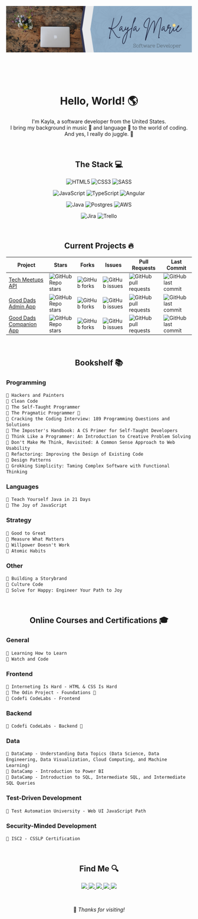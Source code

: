 <header>
    <img src="./banner.png" align="center" alt="Profile banner for Kayla Marie, Software Developer">
</header>

<br>

<h1 align="center">Hello, World! 🌎</h1>
    <p align="center">
        I'm Kayla, a software developer from the United States.<br>
        I bring my background in music 🎹 and language 💬 to the world of coding.<br>
        And yes, I really do juggle. 🤹
    </p>

<br>

<h2 align="center">The Stack 💻</h2>

<div align="center">

![HTML5](https://img.shields.io/badge/html5-%23E34F26.svg?style=for-the-badge&logo=html5&logoColor=white) ![CSS3](https://img.shields.io/badge/css3-%231572B6.svg?style=for-the-badge&logo=css3&logoColor=white) ![SASS](https://img.shields.io/badge/Sass-CC6699?style=for-the-badge&logo=sass&logoColor=white) 

![JavaScript](https://img.shields.io/badge/JavaScript-F7DF1E?style=for-the-badge&logo=javascript&logoColor=black) ![TypeScript](https://shields.io/badge/TypeScript-3178C6?logo=TypeScript&logoColor=FFF&style=for-the-badge) ![Angular](https://img.shields.io/badge/Angular-DD0031?style=for-the-badge&logo=angular&logoColor=white)

![Java](https://img.shields.io/badge/java-%23ED8B00.svg?style=for-the-badge&logo=openjdk&logoColor=white) ![Postgres](https://img.shields.io/badge/PostgreSQL-316192?style=for-the-badge&logo=postgresql&logoColor=white) ![AWS](https://img.shields.io/badge/Amazon_AWS-FF9900?style=for-the-badge&logo=amazonaws&logoColor=white)

![Jira](https://img.shields.io/badge/jira-%230A0FFF.svg?style=for-the-badge&logo=jira&logoColor=white) 	![Trello](https://img.shields.io/badge/Trello-%23026AA7.svg?style=for-the-badge&logo=Trello&logoColor=white)

</div>

<br>

<h2 align="center"> Current Projects 🔥</h2>
<div align="center">
    <table align="center">
        <thead>
            <tr>
                <th>Project</th>
                <th>Stars</th>
                <th>Forks</th>
                <th>Issues</th>
                <th>Pull Requests</th>
                <th>Last Commit</th>
            </tr>
        </thead>
        <tbody>
            <tr>
                <td>
                    <a href="https://github.com/Open-SGF/sparkling-tom-cats">Tech Meetups API</a>
                </td>
                <td>
                    <img alt="GitHub Repo stars" src="https://img.shields.io/github/stars/Open-SGF/sparkling-tom-cats?style=flat-square">
                </td>
                <td>
                    <img alt="GitHub forks" src="https://img.shields.io/github/forks/Open-SGF/sparkling-tom-cats?style=flat-square">
                </td>
                <td>
                    <img alt="GitHub issues" src="https://img.shields.io/github/issues/Open-SGF/sparkling-tom-cats?style=flat-square">
                </td>
                <td>
                    <img alt="GitHub pull requests" src="https://img.shields.io/github/issues-pr/Open-SGF/sparkling-tom-cats?style=flat-square">
                </td>
                <td>
                    <img alt="GitHub last commit" src="https://img.shields.io/github/last-commit/Open-SGF/sparkling-tom-cats?style=flat-square">
                </td>
            </tr>
            <tr>
                <td>
                    <a href="https://github.com/Open-SGF/good-dads-admin-app">Good Dads Admin App</a>
                </td>
                <td>
                    <img alt="GitHub Repo stars" src="https://img.shields.io/github/stars/Open-SGF/good-dads-admin-app?style=flat-square">
                </td>
                <td>
                    <img alt="GitHub forks" src="https://img.shields.io/github/forks/Open-SGF/good-dads-admin-app?style=flat-square">
                </td>
                <td>
                    <img alt="GitHub issues" src="https://img.shields.io/github/issues/Open-SGF/good-dads-admin-app?style=flat-square">
                </td>
                <td>
                    <img alt="GitHub pull requests" src="https://img.shields.io/github/issues-pr/Open-SGF/good-dads-admin-app?style=flat-square">
                </td>
                <td>
                    <img alt="GitHub last commit" src="https://img.shields.io/github/last-commit/Open-SGF/good-dads-admin-app?style=flat-square">
                </td>
            </tr>
            <tr>
                <td>
                    <a href="https://github.com/Open-SGF/good-dads-companion-app">Good Dads Companion App</a>
                </td>
                <td>
                    <img alt="GitHub Repo stars" src="https://img.shields.io/github/stars/Open-SGF/good-dads-companion-app?style=flat-square">
                </td>
                <td>
                    <img alt="GitHub forks" src="https://img.shields.io/github/forks/Open-SGF/good-dads-companion-app?style=flat-square">
                </td>
                <td>
                    <img alt="GitHub issues" src="https://img.shields.io/github/issues/Open-SGF/good-dads-companion-app?style=flat-square">
                </td>
                <td>
                    <img alt="GitHub pull requests" src="https://img.shields.io/github/issues-pr/Open-SGF/good-dads-companion-app?style=flat-square">
                </td>
                <td>
                    <img alt="GitHub last commit" src="https://img.shields.io/github/last-commit/Open-SGF/good-dads-companion-app?style=flat-square">
                </td>
            </tr>
        </tbody>
    </table>
</div>

<br>

<h2 align="center"> Bookshelf 📚</h2>

<h3>Programming</h3>

    🌼 Hackers and Painters
    🌼 Clean Code
    🌼 The Self-Taught Programmer
    🔸 The Pragmatic Programmer 📖
    🔸 Cracking the Coding Interview: 189 Programming Questions and Solutions
    🔸 The Imposter's Handbook: A CS Primer for Self-Taught Developers
    🔸 Think Like a Programmer: An Introduction to Creative Problem Solving
    🔸 Don't Make Me Think, Revisited: A Common Sense Approach to Web Usability
    🔸 Refactoring: Improving the Design of Existing Code
    🔸 Design Patterns
    🔸 Grokking Simplicity: Taming Complex Software with Functional Thinking

<h3>Languages</h3>

    🌼 Teach Yourself Java in 21 Days
    🔸 The Joy of JavaScript

<h3>Strategy</h3>

    🌼 Good to Great
    🌼 Measure What Matters
    🌼 Willpower Doesn't Work
    🔸 Atomic Habits

<h3>Other</h3>

    🌼 Building a Storybrand
    🌼 Culture Code
    🔸 Solve for Happy: Engineer Your Path to Joy

<br>

<h2 align="center">Online Courses and Certifications 🎓</h2>

<h3>General</h3>

    🌼 Learning How to Learn
    🔸 Watch and Code

<h3>Frontend</h3>

    🌼 Interneting Is Hard - HTML & CSS Is Hard
    🔸 The Odin Project - Foundations 🏫
    🌼 Codefi CodeLabs - Frontend

<h3>Backend</h3>

    🔸 Codefi CodeLabs - Backend 🏫

<h3>Data</h3>

    🌼 DataCamp - Understanding Data Topics (Data Science, Data Engineering, Data Visualization, Cloud Computing, and Machine Learning)
    🌼 DataCamp - Introduction to Power BI
    🌼 DataCamp - Introduction to SQL, Intermediate SQL, and Intermediate SQL Queries

<h3>Test-Driven Development</h3>

    🔸 Test Automation University - Web UI JavaScript Path

<h3>Security-Minded Development</h3>

    🔸 ISC2 - CSSLP Certification

<br>

<footer>
    <h2 align="center"> Find Me 🔍</h2>
    <p align="center">
        <a href="https://github.com/jugglingdev" target="_blank">
            <img src="https://img.shields.io/badge/github-%23121011.svg?style=for-the-badge&logo=github&logoColor=white">
        </a>
        <a href="https://www.linkedin.com/in/kayla-marie-paden" target="_blank">
            <img src="https://img.shields.io/badge/linkedin-%230077B5.svg?style=for-the-badge&logo=linkedin&logoColor=white">
        </a>
        <a href="https://www.hackerrank.com/jugglingdev?hr_r=1" target="_blank">
            <img src="https://img.shields.io/badge/-Hackerrank-2EC866?style=for-the-badge&logo=HackerRank&logoColor=white">
        </a>
        <a href="https://leetcode.com/jugglingdev/" target="_blank">
            <img src="https://img.shields.io/badge/-LeetCode-FFA116?style=for-the-badge&logo=LeetCode&logoColor=black">
        </a>
        <a href="https://www.datacamp.com/profile/kaylamarie1785" target="_blank">
            <img src="https://img.shields.io/badge/Datacamp-05192D?style=for-the-badge&logo=datacamp&logoColor=03E860">
        </a>
    </p>
    <br>
    <p align="center">👋 <em>Thanks for visiting!</em></p>
</footer>
